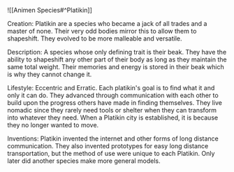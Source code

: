 ![[Animen Species#^Platikin]]

Creation: Platikin are a species who became a jack of all trades and a master of none. Their very odd bodies mirror this to allow them to shapeshift. They evolved to be more malleable and versatile.

Description: A species whose only defining trait is their beak. They have the ability to shapeshift any other part of their body as long as they maintain the same total weight. Their memories and energy is stored in their beak which is why they cannot change it.

Lifestyle: Eccentric and Erratic. Each platikin's goal is to find what it and only it can do. They advanced through communication with each other to build upon the progress others have made in finding themselves. They live nomadic since they rarely need tools or shelter when they can transform into whatever they need. When a Platikin city is established, it is because they no longer wanted to move.

Inventions: Platikin invented the internet and other forms of long distance communication. They also invented prototypes for easy long distance transportation, but the method of use were unique to each Platikin. Only later did another species make more general models.